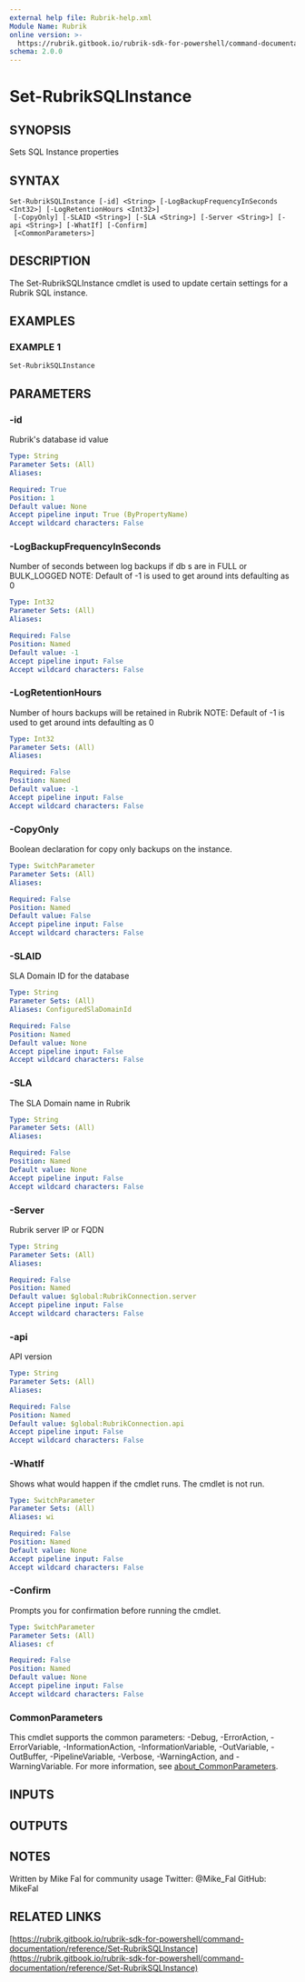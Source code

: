 ```yaml
---
external help file: Rubrik-help.xml
Module Name: Rubrik
online version: >-
  https://rubrik.gitbook.io/rubrik-sdk-for-powershell/command-documentation/reference/Set-RubrikSQLInstance
schema: 2.0.0
---
```


# Set-RubrikSQLInstance

## SYNOPSIS

Sets SQL Instance properties

## SYNTAX

```text
Set-RubrikSQLInstance [-id] <String> [-LogBackupFrequencyInSeconds <Int32>] [-LogRetentionHours <Int32>]
 [-CopyOnly] [-SLAID <String>] [-SLA <String>] [-Server <String>] [-api <String>] [-WhatIf] [-Confirm]
 [<CommonParameters>]
```

## DESCRIPTION

The Set-RubrikSQLInstance cmdlet is used to update certain settings for a Rubrik SQL instance.

## EXAMPLES

### EXAMPLE 1

```text
Set-RubrikSQLInstance
```

## PARAMETERS

### -id

Rubrik's database id value

```yaml
Type: String
Parameter Sets: (All)
Aliases:

Required: True
Position: 1
Default value: None
Accept pipeline input: True (ByPropertyName)
Accept wildcard characters: False
```

### -LogBackupFrequencyInSeconds

Number of seconds between log backups if db s are in FULL or BULK\_LOGGED NOTE: Default of -1 is used to get around ints defaulting as 0

```yaml
Type: Int32
Parameter Sets: (All)
Aliases:

Required: False
Position: Named
Default value: -1
Accept pipeline input: False
Accept wildcard characters: False
```

### -LogRetentionHours

Number of hours backups will be retained in Rubrik NOTE: Default of -1 is used to get around ints defaulting as 0

```yaml
Type: Int32
Parameter Sets: (All)
Aliases:

Required: False
Position: Named
Default value: -1
Accept pipeline input: False
Accept wildcard characters: False
```

### -CopyOnly

Boolean declaration for copy only backups on the instance.

```yaml
Type: SwitchParameter
Parameter Sets: (All)
Aliases:

Required: False
Position: Named
Default value: False
Accept pipeline input: False
Accept wildcard characters: False
```

### -SLAID

SLA Domain ID for the database

```yaml
Type: String
Parameter Sets: (All)
Aliases: ConfiguredSlaDomainId

Required: False
Position: Named
Default value: None
Accept pipeline input: False
Accept wildcard characters: False
```

### -SLA

The SLA Domain name in Rubrik

```yaml
Type: String
Parameter Sets: (All)
Aliases:

Required: False
Position: Named
Default value: None
Accept pipeline input: False
Accept wildcard characters: False
```

### -Server

Rubrik server IP or FQDN

```yaml
Type: String
Parameter Sets: (All)
Aliases:

Required: False
Position: Named
Default value: $global:RubrikConnection.server
Accept pipeline input: False
Accept wildcard characters: False
```

### -api

API version

```yaml
Type: String
Parameter Sets: (All)
Aliases:

Required: False
Position: Named
Default value: $global:RubrikConnection.api
Accept pipeline input: False
Accept wildcard characters: False
```

### -WhatIf

Shows what would happen if the cmdlet runs. The cmdlet is not run.

```yaml
Type: SwitchParameter
Parameter Sets: (All)
Aliases: wi

Required: False
Position: Named
Default value: None
Accept pipeline input: False
Accept wildcard characters: False
```

### -Confirm

Prompts you for confirmation before running the cmdlet.

```yaml
Type: SwitchParameter
Parameter Sets: (All)
Aliases: cf

Required: False
Position: Named
Default value: None
Accept pipeline input: False
Accept wildcard characters: False
```

### CommonParameters

This cmdlet supports the common parameters: -Debug, -ErrorAction, -ErrorVariable, -InformationAction, -InformationVariable, -OutVariable, -OutBuffer, -PipelineVariable, -Verbose, -WarningAction, and -WarningVariable. For more information, see [about\_CommonParameters](http://go.microsoft.com/fwlink/?LinkID=113216).

## INPUTS

## OUTPUTS

## NOTES

Written by Mike Fal for community usage Twitter: @Mike\_Fal GitHub: MikeFal

## RELATED LINKS

[https://rubrik.gitbook.io/rubrik-sdk-for-powershell/command-documentation/reference/Set-RubrikSQLInstance](https://rubrik.gitbook.io/rubrik-sdk-for-powershell/command-documentation/reference/Set-RubrikSQLInstance)

